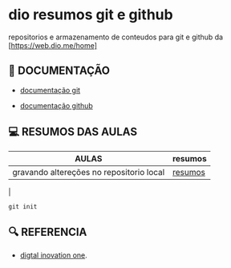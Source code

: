 
# dio resumos git e github

repositorios e armazenamento de conteudos  para git e github da [https://web.dio.me/home]

## 📕  DOCUMENTAÇÃO

- [documentação git ](https://git-scm.com/docs)

- [documentação github](https://github.com/github/docs)

## 💻 RESUMOS DAS AULAS

| AULAS | resumos |
|------|----------|
|gravando altereções no repositorio local|[resumos ](https://web.dio.me/course/versionamento-de-codigo-com-git-e-github/learning/599dd3dd-d189-474f-a55c-22f37b4472da?back=/track/coding-future-gft-desenvolvimento-java-com-ia&tab=undefined&moduleId=undefined)
|
```
git init
```

## 🔍 REFERENCIA
- [digtal inovation one]().

